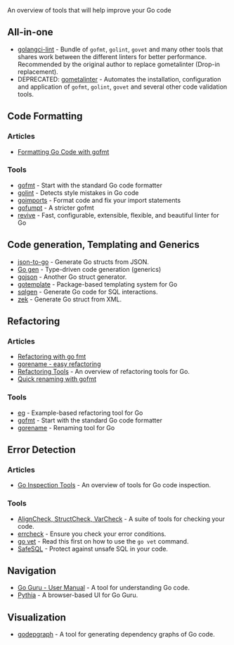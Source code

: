 An overview of tools that will help improve your Go code

## All-in-one

  - [golangci-lint](https://github.com/golangci/golangci-lint) - Bundle of `gofmt`, `golint`, `govet` and many other tools that shares work between the different linters for better performance. Recommended by the original author to replace gometalinter (Drop-in replacement).
  - DEPRECATED: [gometalinter](https://github.com/alecthomas/gometalinter) - Automates the installation, configuration and application of `gofmt`, `golint`, `govet` and several other code validation tools.

## Code Formatting

### Articles

  - [Formatting Go Code with gofmt](http://golangtutorials.blogspot.com/2011/06/formatting-go-code-with-gofmt.html)

### Tools

  - [gofmt](https://pkg.go.dev/cmd/gofmt/) - Start with the standard Go code formatter
  - [golint](https://github.com/golang/lint) - Detects style mistakes in Go code
  - [goimports](https://pkg.go.dev/golang.org/x/tools/cmd/goimports) - Format code and fix your import statements
  - [gofumpt](https://github.com/mvdan/gofumpt) - A stricter gofmt
  - [revive](https://github.com/mgechev/revive) - Fast, configurable, extensible, flexible, and beautiful linter for Go

## Code generation, Templating and Generics

  - [json-to-go](https://mholt.github.io/json-to-go/) - Generate Go structs from JSON.
  - [Go gen](http://clipperhouse.github.io/gen/) - Type-driven code generation (generics)
  - [gojson](https://github.com/ChimeraCoder/gojson) - Another Go struct generator.
  - [gotemplate](https://github.com/ncw/gotemplate) - Package-based templating system for Go
  - [sqlgen](https://github.com/drone/sqlgen) - Generate Go code for SQL interactions.
  - [zek](https://github.com/miku/zek) - Generate Go struct from XML.

## Refactoring

### Articles

  - [Refactoring with go fmt](http://spf13.com/post/go-fmt/)
  - [gorename - easy refactoring](https://texlution.com/post/gorename/)
  - [Refactoring Tools](http://blog.ralch.com/tutorial/golang-tools-refactoring/) - An overview of refactoring tools for Go.
  - [Quick renaming with gofmt](http://technosophos.com/2015/09/26/quick-go-hack-renaming-structs.html)

### Tools

- [eg](https://pkg.go.dev/golang.org/x/tools/cmd/eg) - Example-based refactoring tool for Go
- [gofmt](https://pkg.go.dev/cmd/gofmt/) - Start with the standard Go code formatter
- [gorename](https://golang.org/x/tools/refactor/rename) - Renaming tool for Go

## Error Detection

### Articles

  - [Go Inspection Tools](http://blog.ralch.com/tutorial/golang-tools-inspection/) - An overview of tools for Go code inspection.

### Tools

  - [AlignCheck, StructCheck, VarCheck](https://github.com/opennota/check/) - A suite of tools for checking your code.
  - [errcheck](https://github.com/kisielk/errcheck) - Ensure you check your error conditions.
  - [go vet](https://pkg.go.dev/cmd/vet/) - Read this first on how to use the `go vet` command.
  - [SafeSQL](https://github.com/stripe/safesql) - Protect against unsafe SQL in your code.

## Navigation

  - [Go Guru - User Manual](https://go.dev/s/using-guru) - A tool for understanding Go code.
  - [Pythia](https://github.com/fzipp/pythia) - A browser-based UI for Go Guru.

## Visualization

  - [godepgraph](http://github.com/kisielk/godepgraph) - A tool for generating dependency graphs of Go code.
